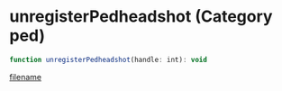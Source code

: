 # unregisterPedheadshot (Category ped)

```js
function unregisterPedheadshot(handle: int): void
```

[filename](unregisterPedheadshot_m.md ':include')
